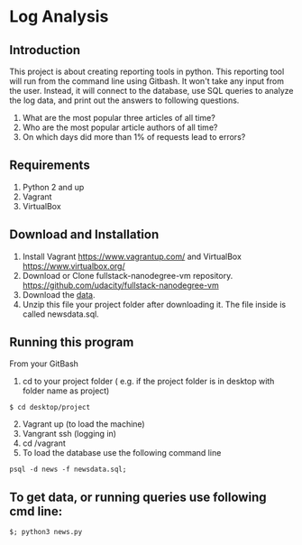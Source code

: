 # Log Analysis

## Introduction
This project is about creating reporting tools in python. This reporting tool will run from the command line using Gitbash. It won't take any input from the user. Instead, it will connect to the database, use SQL queries to analyze the log data, and print out the answers to following questions.

1.	What are the most popular three articles of all time? 
2.	Who are the most popular article authors of all time? 
3.	On which days did more than 1% of requests lead to errors? 

## Requirements 
1. Python 2 and up
2. Vagrant
3. VirtualBox

## Download and Installation
1.	Install Vagrant https://www.vagrantup.com/ and VirtualBox https://www.virtualbox.org/
2.	Download or Clone fullstack-nanodegree-vm repository. https://github.com/udacity/fullstack-nanodegree-vm
3.  Download the [data](https://d17h27t6h515a5.cloudfront.net/topher/2016/August/57b5f748_newsdata/newsdata.zip).
4.	Unzip this file your project folder after downloading it. The file inside is called newsdata.sql.

## Running this program
From your GitBash 
1.	cd to your project folder ( e.g. if the project folder is in desktop with folder name as project)
```
$ cd desktop/project
```
2.	Vagrant up (to load the machine)
3.	Vangrant ssh (logging in)
4.	cd  /vagrant
5.	To load the database use the following command line

```
psql -d news -f newsdata.sql;
```
## To get data, or running queries use following cmd line:
```
$; python3 news.py
```
